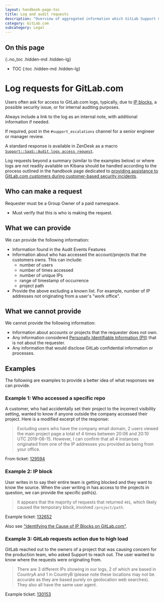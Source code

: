 ```yaml
---
layout: handbook-page-toc
title: Log and audit requests
description: "Overview of aggregated information which GitLab Support may provide to customers, from the gitlab.com logs. Details beyond a summary require a Security request."
category: GitLab.com
subcategory: Legal
---
```


## On this page
{:.no_toc .hidden-md .hidden-lg}

- TOC
{:toc .hidden-md .hidden-lg}

# Log requests for GitLab.com

Users often ask for access to GitLab.com logs, typically, due to [IP blocks](/handbook/support/workflows/ip-blocks.html), a possible security issue, or for internal auditing purposes.

Always include a link to the log as an internal note, with additional information if needed.

If required, post in the `#support_escalations` channel for a senior engineer or manager review.

A standard response is available in ZenDesk as a macro [`Support::SaaS::Audit logs access request`](https://gitlab.com/search?utf8=%E2%9C%93&group_id=2573624&project_id=17008590&scope=&search_code=true&snippets=false&repository_ref=master&nav_source=navbar&search=id%3A+360018514099).

Log requests beyond a summary (similar to the examples below) or where logs are not readily available on Kibana should be handled according to the process outlined in the handbook page dedicated to [providing assistance to GitLab.com customers during customer-based security incidents](/handbook/security/customer-requests/).

## Who can make a request

Requester must be a Group Owner of a paid namespace.

 - Must verify that this is who is making the request.

## What we can provide

We can provide the following information:

- Information found in the Audit Events Features
- Information about who has accessed the account/projects that the customers owns.  This can include:
  - number of users
  - number of times accessed
  - number of unique IPs
  - range of timestamp of occurrence
  - project path
- Provide the above excluding a known list. For example, number of IP addresses not originating from a user's "work office".

## What we cannot provide

We cannot provide the following information:

- Information about accounts or projects that the requester does not own.
- Any information considered [Personally Identifiable Information (PII)](pii_removal_requests.html) that is not about the requester.
- Any information that would disclose GitLab confidential information or processes.

## Examples

The following are examples to provide a better idea of what responses we can provide.

### Example 1: Who accessed a specific repo

A customer, who had accidentally set their project to the incorrect visibility setting, wanted to know if anyone outside the company accessed their project. Here is a modified excerpt of the response:

> Excluding users who have the company email domain, 2 users viewed the main project page a total of 4 times between 20:06 and 20:10 UTC 2019-08-15. However, I can confirm that all 4 instances originated from one of the IP addresses you provided as being from your office.

From ticket: [129594](https://gitlab.zendesk.com/agent/tickets/129594)

### Example 2: IP block

User writes in to say their entire team is getting blocked and they want to know the source. When the user writing in has access to the projects in question, we can provide the specific path(s).

> It appears that the majority of requests that returned `401`, which likely caused the temporary block, involved `/project/path`.

Example ticket: [132652](https://gitlab.zendesk.com/agent/tickets/132652)

Also see ["Identifying the Cause of IP Blocks on GitLab.com"](/handbook/support/workflows/ip-blocks.html).

### Example 3: GitLab requests action due to high load

GitLab reached out to the owners of a project that was causing concern for the production team, who asked Support to reach out. The user wanted to know where the requests were originating from.

> There are 3 different IPs showing in our logs, 2 of which are based in CountryA and 1 in CountryB (please note these locations may not be accurate as they are based purely on geolocation web searches). They also all have the same user agent.

Example ticket: [130153](https://gitlab.zendesk.com/agent/tickets/130153)
